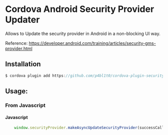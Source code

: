 # Cordova Android Security Provider Updater

Allows to Update the security provider in Android in a non-blocking UI way. 

Reference: https://developer.android.com/training/articles/security-gms-provider.html



## Installation

```javascript
$ cordova plugin add https://github.com/p4bl1t0/cordova-plugin-security-provider.git
```

## Usage:

### From Javascript

#### Javascript
```javascript
    window.securityProvider.makeAsyncUpdateSecurityProvider(successCallback, errorCallback)
```

